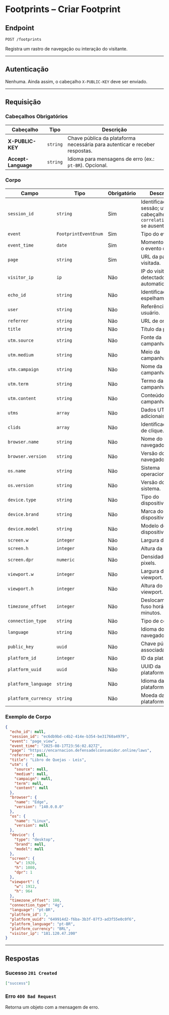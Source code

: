 # Footprints – Criar Footprint

## Endpoint

`POST /footprints`

Registra um rastro de navegação ou interação do visitante.

---

## Autenticação

Nenhuma. Ainda assim, o cabeçalho `X-PUBLIC-KEY` deve ser enviado.

---

## Requisição

### Cabeçalhos Obrigatórios

| Cabeçalho | Tipo | Descrição |
| --------- | ---- | --------- |
| **X-PUBLIC-KEY** | `string` | Chave pública da plataforma necessária para autenticar e receber respostas. |
| **Accept-Language** | `string` | Idioma para mensagens de erro (ex.: `pt-BR`). Opcional. |

### Corpo

| Campo | Tipo | Obrigatório | Descrição |
| ----- | ---- | ----------- | --------- |
| `session_id` | `string` | Sim | Identificador da sessão; utiliza o cabeçalho `x-correlation-id` se ausente. |
| `event` | `FootprintEventEnum` | Sim | Tipo do evento. |
| `event_time` | `date` | Sim | Momento em que o evento ocorreu. |
| `page` | `string` | Sim | URL da página visitada. |
| `visitor_ip` | `ip` | Não | IP do visitante; detectado automaticamente. |
| `echo_id` | `string` | Não | Identificador de espelhamento. |
| `user` | `string` | Não | Referência ao usuário. |
| `referrer` | `string` | Não | URL de origem. |
| `title` | `string` | Não | Título da página. |
| `utm.source` | `string` | Não | Fonte da campanha. |
| `utm.medium` | `string` | Não | Meio da campanha. |
| `utm.campaign` | `string` | Não | Nome da campanha. |
| `utm.term` | `string` | Não | Termo da campanha. |
| `utm.content` | `string` | Não | Conteúdo da campanha. |
| `utms` | `array` | Não | Dados UTM adicionais. |
| `clids` | `array` | Não | Identificadores de clique. |
| `browser.name` | `string` | Não | Nome do navegador. |
| `browser.version` | `string` | Não | Versão do navegador. |
| `os.name` | `string` | Não | Sistema operacional. |
| `os.version` | `string` | Não | Versão do sistema. |
| `device.type` | `string` | Não | Tipo do dispositivo. |
| `device.brand` | `string` | Não | Marca do dispositivo. |
| `device.model` | `string` | Não | Modelo do dispositivo. |
| `screen.w` | `integer` | Não | Largura da tela. |
| `screen.h` | `integer` | Não | Altura da tela. |
| `screen.dpr` | `numeric` | Não | Densidade de pixels. |
| `viewport.w` | `integer` | Não | Largura do viewport. |
| `viewport.h` | `integer` | Não | Altura do viewport. |
| `timezone_offset` | `integer` | Não | Deslocamento do fuso horário em minutos. |
| `connection_type` | `string` | Não | Tipo de conexão. |
| `language` | `string` | Não | Idioma do navegador. |
| `public_key` | `uuid` | Não | Chave pública associada. |
| `platform_id` | `integer` | Não | ID da plataforma. |
| `platform_uuid` | `uuid` | Não | UUID da plataforma. |
| `platform_language` | `string` | Não | Idioma da plataforma. |
| `platform_currency` | `string` | Não | Moeda da plataforma. |

### Exemplo de Corpo

```json
{
  "echo_id": null,
  "session_id": "ec6db9bd-c4b2-414e-b354-be31760a4979",
  "event": "page_view",
  "event_time": "2025-08-17T23:56:02.827Z",
  "page": "https://encarnacion.defensadelconsumidor.online/laws",
  "referrer": null,
  "title": "Libro de Quejas - Leis",
  "utm": {
    "source": null,
    "medium": null,
    "campaign": null,
    "term": null,
    "content": null
  },
  "browser": {
    "name": "Edge",
    "version": "140.0.0.0"
  },
  "os": {
    "name": "Linux",
    "version": null
  },
  "device": {
    "type": "desktop",
    "brand": null,
    "model": null
  },
  "screen": {
    "w": 1920,
    "h": 1080,
    "dpr": 1
  },
  "viewport": {
    "w": 1912,
    "h": 964
  },
  "timezone_offset": 180,
  "connection_type": "4g",
  "language": "pt-BR",
  "platform_id": 7,
  "platform_uuid": "649914d2-f6ba-3b3f-87f3-ad3f55e0c0f6",
  "platform_language": "pt-BR",
  "platform_currency": "BRL",
  "visitor_ip": "181.120.47.200"
}
```

---

## Respostas

### Sucesso `201 Created`

```json
["success"]
```

### Erro `400 Bad Request`

Retorna um objeto com a mensagem de erro.
